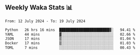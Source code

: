 ## Weekly Waka Stats 📊
<!--START_SECTION:waka-->

```txt
From: 12 July 2024 - To: 19 July 2024

Python   26 hrs 16 mins  ███████████████████████▓░   94.41 %
YAML     44 mins         ▓░░░░░░░░░░░░░░░░░░░░░░░░   02.66 %
JSON     17 mins         ▒░░░░░░░░░░░░░░░░░░░░░░░░   01.04 %
Docker   17 mins         ▒░░░░░░░░░░░░░░░░░░░░░░░░   01.03 %
TOML     7 mins          ░░░░░░░░░░░░░░░░░░░░░░░░░   00.43 %
```

<!--END_SECTION:waka-->

<!--

Here are some ideas to get you started:

- 🔭 I’m currently working on (way to add branches committed on)
- 🌱 I’m currently learning Web Frameworks and Machine Learning! (Lisp, JS (react & angular), Python, and __)
- 💬 Ask me about ...
- 📫 How to reach me: 
- 😄 Pronouns: He/Him/His
- ⚡ Fun fact: ...

that-recsys-lab
-->

